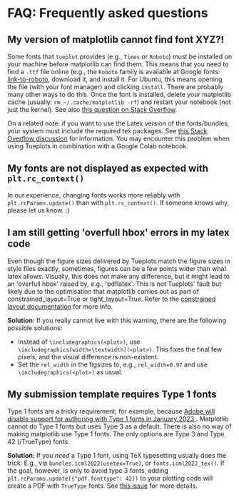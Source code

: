 # FAQ: Frequently asked questions

## My version of matplotlib cannot find font XYZ?!

Some fonts that `tueplot` provides (e.g., `Times` or `Roboto`) must be installed on your machine before matplotlib can find them.
This means that you need to find a `.ttf` file online (e.g., the `Roboto` family is available at Google fonts: [link-to-roboto](https://fonts.google.com/specimen/Roboto),
download it, and install it. For Ubuntu, this means opening the file (with your font manager) and clicking `install`.
There are probably many other ways to do this.
Once the font is installed, delete your matplotlib cache (usually: `rm ~/.cache/matplotlib -rf`) and restart your notebook (not just the kernel).
See also [this question on Stack Overflow](https://stackoverflow.com/questions/42097053/matplotlib-cannot-find-basic-fonts/42841531).

On a related note: if you want to use the Latex version of the fonts/bundles, your system must include the required tex packages.
See [this Stack Overflow discussion](https://stackoverflow.com/questions/55746749/latex-equations-do-not-render-in-google-colaboratory-when-using-matplotlib)
for information.
You may encounter this problem when using Tueplots in combination with a Google Colab notebook.



## My fonts are not displayed as expected  with `plt.rc_context()`

In our experience, changing fonts works more reliably with `plt.rcParams.update()` than with `plt.rc_context()`.
If someone knows why, please let us know. :)

## I am still getting 'overfull hbox' errors in my latex code

Even though the figure sizes delivered by Tueplots match the figure sizes in style files exactly, sometimes, figures can be a few points wider than what latex allows.
Visually, this does not make any difference,
but it might lead to an 'overfull hbox' raised by, e.g., 'pdflatex'.
This is not Tueplots' fault but likely due to the optimisation that matplotlib carries out
as part of constrained_layout=True or tight_layout=True.
Refer to the <a href=https://matplotlib.org/stable/tutorials/intermediate/constrainedlayout_guide.html>constrained layout documentation</a>
for more info.

**Solution:**
If you really cannot live with this warning, there are the following possible solutions:
* Instead of `\includegraphics(<plot>)`, use `\includegraphics[width=\textwidth](<plot>)`. This fixes the final few pixels, and the visual difference is non-existent.
* Set the `rel_width` in the figsizes to, e.g., `rel_width=0.97` and use `\includegraphics(<plot>)` as usual.


## My submission template requires Type 1 fonts

Type 1 fonts are a tricky requirement; for example, because
<a href=https://helpx.adobe.com/fonts/kb/postscript-type-1-fonts-end-of-support.html> Adobe will disable support for authoring with Type 1 fonts in January 2023 </a>.
Matplotlib cannot do Type 1 fonts but uses Type 3 as a default.
There is also no way of making matplotlib use Type 1 fonts.
The only options are Type 3 and Type 42 (/TrueType) fonts.

**Solution:**
If you _need_ a Type 1 font, using TeX typesetting usually does the trick: E.g., via `bundles.icml2022(usetex=True)`,
or `fonts.icml2022_tex()`.
If the goal, however, is only to avoid type 3 fonts, adding
`plt.rcParams.update({"pdf.fonttype": 42})` to your plotting code will create a PDF with `TrueType` fonts.
See <a href=https://github.com/pnkraemer/tueplots/issues/77>this issue</a> for more details.
